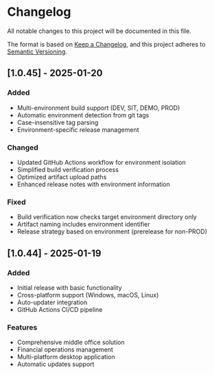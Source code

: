 # Changelog

All notable changes to this project will be documented in this file.

The format is based on [Keep a Changelog](https://keepachangelog.com/en/1.0.0/),
and this project adheres to [Semantic Versioning](https://semver.org/spec/v2.0.0.html).

## [1.0.45] - 2025-01-20

### Added
- Multi-environment build support (DEV, SIT, DEMO, PROD)
- Automatic environment detection from git tags
- Case-insensitive tag parsing
- Environment-specific release management

### Changed
- Updated GitHub Actions workflow for environment isolation
- Simplified build verification process
- Optimized artifact upload paths
- Enhanced release notes with environment information

### Fixed
- Build verification now checks target environment directory only
- Artifact naming includes environment identifier
- Release strategy based on environment (prerelease for non-PROD)

## [1.0.44] - 2025-01-19

### Added
- Initial release with basic functionality
- Cross-platform support (Windows, macOS, Linux)
- Auto-updater integration
- GitHub Actions CI/CD pipeline

### Features
- Comprehensive middle office solution
- Financial operations management
- Multi-platform desktop application
- Automatic updates support
